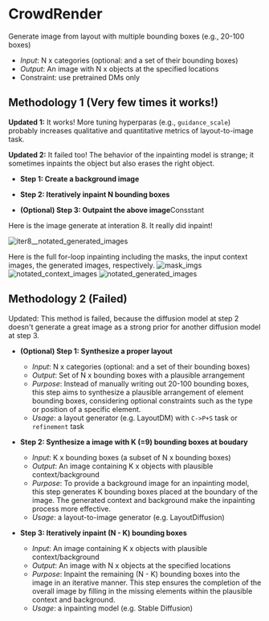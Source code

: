 # CrowdRender
Generate image from layout with multiple bounding boxes (e.g., 20-100 boxes)
- *Input*: N x categories (optional: and a set of their bounding boxes)
- *Output*: An image with N x objects at the specified locations
- Constraint: use pretrained DMs only

## Methodology 1 (Very few times it works!)
**Updated 1:** It works! More tuning hyperparas (e.g., `guidance_scale`) probably increases qualitative and quantitative metrics of layout-to-image task.

**Updated 2:** It failed too! The behavior of the inpainting model is strange; it sometimes inpaints the object but also erases the right object.

- **Step 1: Create a background image**

- **Step 2: Iteratively inpaint N bounding boxes**

- **(Optional) Step 3: Outpaint the above image**Consstant

Here is the image generate at interation 8. It really did inpaint!

![iter8__notated_generated_images](https://github.com/aengusng8/CrowdRender/assets/67547213/bd515fff-6c16-4eca-b30c-1fbca6d4a31d)

Here is the full for-loop inpainting including the masks, the input context images, the generated images, respectively.
![mask_imgs](https://github.com/aengusng8/CrowdRender/assets/67547213/dc508930-3c3f-4070-b73c-d5e5d1843ca4)
![notated_context_images](https://github.com/aengusng8/CrowdRender/assets/67547213/3b329d7f-d627-4d38-8996-b9e08bef9de5)
![notated_generated_images](https://github.com/aengusng8/CrowdRender/assets/67547213/28eac1c0-5850-4e1a-9b97-dd7b5ddbfefd)




## Methodology 2 (Failed)
Updated: This method is failed, because the diffusion model at step 2 doesn't generate a great image as a strong prior for another diffusion model at step 3.

- **(Optional) Step 1: Synthesize a proper layout**
  - *Input*: N x categories (optional: and a set of their bounding boxes)
  - *Output*: Set of N x bounding boxes with a plausible arrangement
  - *Purpose*: Instead of manually writing out 20-100 bounding boxes, this step aims to synthesize a plausible arrangement of element bounding boxes, considering optional constraints such as the type or position of a specific element.
  - *Usage*: a layout generator (e.g. LayoutDM) with `C->P+S` task or `refinement` task
  
- **Step 2: Synthesize a image with K (=9) bounding boxes at boudary**
    - *Input*: K x bounding boxes (a subset of N x bounding boxes)
    - *Output*: An image containing K x objects with plausible context/background
    - *Purpose*: To provide a background image for an inpainting model, this step generates K bounding boxes placed at the boundary of the image. The generated context and background make the inpainting process more effective.
    - *Usage*: a layout-to-image generator (e.g. LayoutDiffusion)
  
- **Step 3: Iteratively inpaint (N - K) bounding boxes**
    - *Input*: An image containing K x objects with plausible context/background
    - *Output*: An image with N x objects at the specified locations
    - *Purpose*: Inpaint the remaining (N - K) bounding boxes into the image in an iterative manner. This step ensures the completion of the overall image by filling in the missing elements within the plausible context and background.
    - *Usage*: a inpainting model (e.g. Stable Diffusion)

